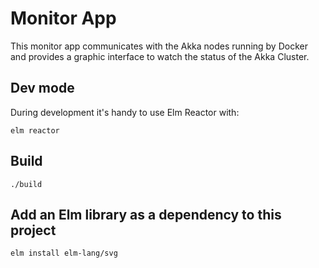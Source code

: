 
Monitor App
===========

This monitor app communicates with the Akka nodes running by Docker and provides a graphic interface to watch the status of the Akka Cluster.

Dev mode
--------

During development it's handy to use Elm Reactor with:

`elm reactor` 

Build
-----

`./build`

Add an Elm library as a dependency to this project
--------------------------------------------------

`elm install elm-lang/svg`
